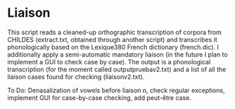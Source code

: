 # Liaison
This script reads a cleaned-up orthographic transcription of corpora from CHILDES (extract.txt, obtained through another script) and transcribes it phonologically based on the Lexique380 French dictionary (french.dic). I additionally apply a semi-automatic mandatory liaison (in the future I plan to implement a GUI to check case by case). The output is a phonological transcription (for the moment called outputpruebav2.txt) and a list of all the liaison cases found for checking (liaisonv2.txt).

To Do: Denasalization of vowels before liaison n, check regular exceptions, implement GUI for case-by-case checking, add peut-être case.
